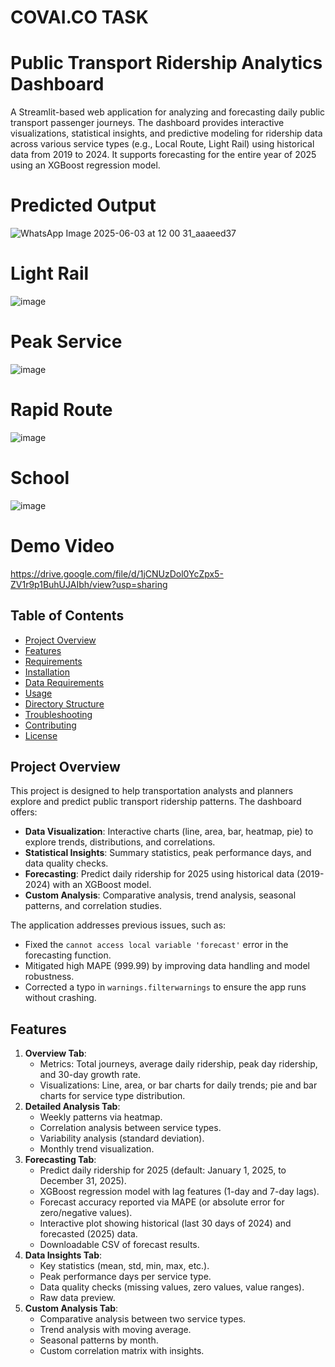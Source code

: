 # COVAI.CO TASK
# Public Transport Ridership Analytics Dashboard

A Streamlit-based web application for analyzing and forecasting daily public transport passenger journeys. The dashboard provides interactive visualizations, statistical insights, and predictive modeling for ridership data across various service types (e.g., Local Route, Light Rail) using historical data from 2019 to 2024. It supports forecasting for the entire year of 2025 using an XGBoost regression model.

# Predicted Output 

![WhatsApp Image 2025-06-03 at 12 00 31_aaaeed37](https://github.com/user-attachments/assets/5b8dff28-7144-429b-9d03-f2277bb127ba)

# Light Rail

![image](https://github.com/user-attachments/assets/bb09b551-fc50-42e7-bcf0-1d73d40b69d5)

# Peak Service

![image](https://github.com/user-attachments/assets/597ceb7b-e5f6-43b8-8144-859c2950cf03)

# Rapid Route

![image](https://github.com/user-attachments/assets/7bf161a8-d7b4-4f25-aed8-51f7693ec0e1)

# School 

![image](https://github.com/user-attachments/assets/e50b5c60-dd7e-46f9-ba17-24be99001ca4)



# Demo Video
https://drive.google.com/file/d/1jCNUzDol0YcZpx5-ZV1r9p1BuhUJAIbh/view?usp=sharing



## Table of Contents
- [Project Overview](#project-overview)
- [Features](#features)
- [Requirements](#requirements)
- [Installation](#installation)
- [Data Requirements](#data-requirements)
- [Usage](#usage)
- [Directory Structure](#directory-structure)
- [Troubleshooting](#troubleshooting)
- [Contributing](#contributing)
- [License](#license)

## Project Overview
This project is designed to help transportation analysts and planners explore and predict public transport ridership patterns. The dashboard offers:
- **Data Visualization**: Interactive charts (line, area, bar, heatmap, pie) to explore trends, distributions, and correlations.
- **Statistical Insights**: Summary statistics, peak performance days, and data quality checks.
- **Forecasting**: Predict daily ridership for 2025 using historical data (2019-2024) with an XGBoost model.
- **Custom Analysis**: Comparative analysis, trend analysis, seasonal patterns, and correlation studies.

The application addresses previous issues, such as:
- Fixed the `cannot access local variable 'forecast'` error in the forecasting function.
- Mitigated high MAPE (999.99) by improving data handling and model robustness.
- Corrected a typo in `warnings.filterwarnings` to ensure the app runs without crashing.

## Features
1. **Overview Tab**:
   - Metrics: Total journeys, average daily ridership, peak day ridership, and 30-day growth rate.
   - Visualizations: Line, area, or bar charts for daily trends; pie and bar charts for service type distribution.
2. **Detailed Analysis Tab**:
   - Weekly patterns via heatmap.
   - Correlation analysis between service types.
   - Variability analysis (standard deviation).
   - Monthly trend visualization.
3. **Forecasting Tab**:
   - Predict daily ridership for 2025 (default: January 1, 2025, to December 31, 2025).
   - XGBoost regression model with lag features (1-day and 7-day lags).
   - Forecast accuracy reported via MAPE (or absolute error for zero/negative values).
   - Interactive plot showing historical (last 30 days of 2024) and forecasted (2025) data.
   - Downloadable CSV of forecast results.
4. **Data Insights Tab**:
   - Key statistics (mean, std, min, max, etc.).
   - Peak performance days per service type.
   - Data quality checks (missing values, zero values, value ranges).
   - Raw data preview.
5. **Custom Analysis Tab**:
   - Comparative analysis between two service types.
   - Trend analysis with moving average.
   - Seasonal patterns by month.
   - Custom correlation matrix with insights.
